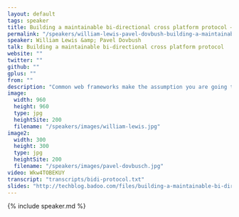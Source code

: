 ```yaml
---
layout: default
tags: speaker
title: Building a maintainable bi-directional cross platform protocol – William Lewis &amp; Pavel Dovbush
permalink: "/speakers/william-lewis-pavel-dovbush-building-a-maintainable-bi-directional-cross-platform-protocol.html"
speaker: William Lewis &amp; Pavel Dovbush
talk: Building a maintainable bi-directional cross platform protocol
website: ""
twitter: ""
github: ""
gplus: ""
from: ""
description: "Common web frameworks make the assumption you are going to build against a Restful API, but what if your use case doesn't fit with the Restful principles. How might you go about systematically designing a protocol between client and server? In this talk we are going to discuss how you can design and build an RPC style protocol and service layer that is flexible and extenisble enough to serve multiple cross platform clients and servers, growing with application needs whilst letting developers focus on building features instead of maintaining API boilerplate."
image:
  width: 960
  height: 960
  type: jpg
  heightSite: 200
  filename: "/speakers/images/william-lewis.jpg"
image2:
  width: 300
  height: 300
  type: jpg
  heightSite: 200
  filename: "/speakers/images/pavel-dovbusch.jpg"
video: Wkw4TOBEKUY
transcript: "transcripts/bidi-protocol.txt"
slides: "http://techblog.badoo.com/files/building-a-maintainable-bi-directional-cross-platform-protocol/JSON_RPC.pdf"
---
```


{% include speaker.md %}
